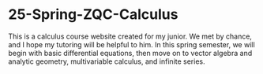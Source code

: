 # 25-Spring-ZQC-Calculus
This is a calculus course website created for my junior. We met by chance, and I hope my tutoring will be helpful to him. In this spring semester, we will begin with basic differential equations, then move on to vector algebra and analytic geometry, multivariable calculus, and infinite series. 
